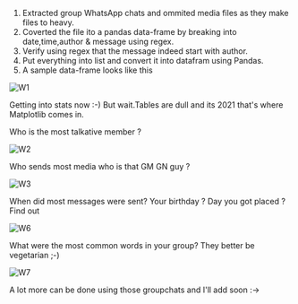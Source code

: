1. Extracted group WhatsApp chats and ommited media files as they make files to heavy.
2. Coverted the file ito a pandas data-frame by breaking into date,time,author & message using regex.
3. Verify using regex that the message indeed start with author.
4. Put everything into list and convert it into datafram using Pandas.
5. A sample data-frame looks like this

![W1](https://user-images.githubusercontent.com/66075716/138604395-be6cfe68-dbaf-4140-98d1-c063b22f2d34.JPG)

Getting into stats now :-) But wait.Tables are dull and its 2021 that's where Matplotlib comes in.

Who is the most talkative member ?

![W2](https://user-images.githubusercontent.com/66075716/138604850-fbb031e8-9b11-4679-83d9-58d858f09884.JPG)

Who sends most media who is that GM GN guy ?

![W3](https://user-images.githubusercontent.com/66075716/138604985-a690c371-84e9-4e7d-bfd0-4bc7bef43ea0.JPG)

When did most messages were sent? Your birthday ? Day you got placed ? Find out

![W6](https://user-images.githubusercontent.com/66075716/138605049-5bf28795-c070-46a2-b675-c09ebf867e3c.JPG)

What were the most common words in your group? They better be vegetarian ;-)


![W7](https://user-images.githubusercontent.com/66075716/138605026-4a4d4371-c4d9-4784-9f80-c57af58064a0.JPG)

A lot more can be done using those groupchats and I'll add soon :-> 

